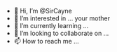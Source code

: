 - 👋 Hi, I’m @SirCayne
- 👀 I’m interested in ... your mother
- 🌱 I’m currently learning ...
- 💞️ I’m looking to collaborate on ...
- 📫 How to reach me ...

<!---
SirCayne/SirCayne is a ✨ special ✨ repository because its `README.md` (this file) appears on your GitHub profile.
You can click the Preview link to take a look at your changes.
--->
